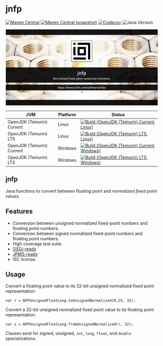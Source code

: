 jnfp
===

[![Maven Central](https://img.shields.io/maven-central/v/com.io7m.jnfp/com.io7m.jnfp.svg?style=flat-square)](http://search.maven.org/#search%7Cga%7C1%7Cg%3A%22com.io7m.jnfp%22)
[![Maven Central (snapshot)](https://img.shields.io/nexus/s/com.io7m.jnfp/com.io7m.jnfp?server=https%3A%2F%2Fs01.oss.sonatype.org&style=flat-square)](https://s01.oss.sonatype.org/content/repositories/snapshots/com/io7m/jnfp/)
[![Codecov](https://img.shields.io/codecov/c/github/io7m-com/jnfp.svg?style=flat-square)](https://codecov.io/gh/io7m-com/jnfp)
![Java Version](https://img.shields.io/badge/21-java?label=java&color=007fff)

![com.io7m.jnfp](./src/site/resources/jnfp.jpg?raw=true)

| JVM | Platform | Status |
|-----|----------|--------|
| OpenJDK (Temurin) Current | Linux | [![Build (OpenJDK (Temurin) Current, Linux)](https://img.shields.io/github/actions/workflow/status/io7m-com/jnfp/main.linux.temurin.current.yml)](https://www.github.com/io7m-com/jnfp/actions?query=workflow%3Amain.linux.temurin.current)|
| OpenJDK (Temurin) LTS | Linux | [![Build (OpenJDK (Temurin) LTS, Linux)](https://img.shields.io/github/actions/workflow/status/io7m-com/jnfp/main.linux.temurin.lts.yml)](https://www.github.com/io7m-com/jnfp/actions?query=workflow%3Amain.linux.temurin.lts)|
| OpenJDK (Temurin) Current | Windows | [![Build (OpenJDK (Temurin) Current, Windows)](https://img.shields.io/github/actions/workflow/status/io7m-com/jnfp/main.windows.temurin.current.yml)](https://www.github.com/io7m-com/jnfp/actions?query=workflow%3Amain.windows.temurin.current)|
| OpenJDK (Temurin) LTS | Windows | [![Build (OpenJDK (Temurin) LTS, Windows)](https://img.shields.io/github/actions/workflow/status/io7m-com/jnfp/main.windows.temurin.lts.yml)](https://www.github.com/io7m-com/jnfp/actions?query=workflow%3Amain.windows.temurin.lts)|

## jnfp

Java functions to convert between floating point and _normalized fixed point_
values.

## Features

* Conversion between unsigned normalized fixed-point numbers and floating point numbers.
* Conversion between signed normalized fixed-point numbers and floating point numbers.
* High coverage test suite.
* [OSGi-ready](https://www.osgi.org/)
* [JPMS-ready](https://en.wikipedia.org/wiki/Java_Platform_Module_System)
* ISC license.

## Usage

Convert a floating point value to its 32-bit unsigned normalized fixed point
representation:

```
var r = NFPUnsignedFloatLong.toUnsignedNormalized(0.25, 32);
```

Convert a 32-bit unsigned normalized fixed point value to its floating point
representation:

```
var s = NFPUnsignedFloatLong.fromUnsignedNormalized(r, 32);
```

Classes exist for signed, unsigned, `int`, `long`, `float`, and `double`
specializations.

